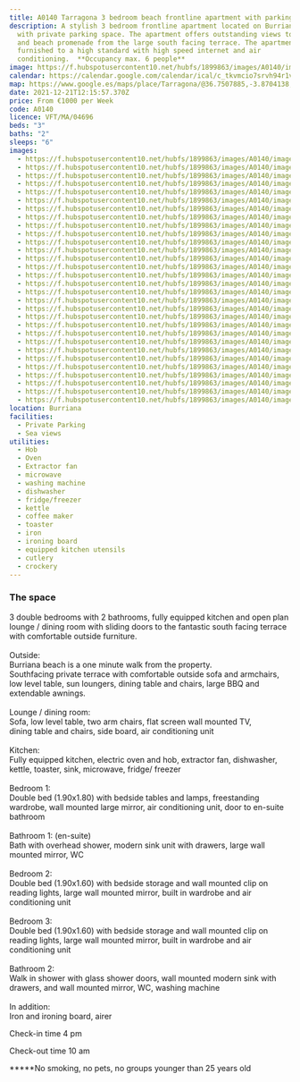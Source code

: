 ```yaml
---
title: A0140 Tarragona 3 bedroom beach frontline apartment with parking
description: A stylish 3 bedroom frontline apartment located on Burriana Beach
  with private parking space. The apartment offers outstanding views to the sea
  and beach promenade from the large south facing terrace. The apartment is well
  furnished to a high standard with high speed internet and air
  conditioning.  **Occupancy max. 6 people**
image: https://f.hubspotusercontent10.net/hubfs/1899863/images/A0140/image-01.jpg
calendar: https://calendar.google.com/calendar/ical/c_tkvmcio7srvh94r1v8jaio7h04%40group.calendar.google.com/public/basic.ics
map: https://www.google.es/maps/place/Tarragona/@36.7507885,-3.8704138,17z/data=!3m1!4b1!4m5!3m4!1s0xd722501cdf27cc1:0x53bdc6391368bdfc!8m2!3d36.7506585!4d-3.8681241
date: 2021-12-21T12:15:57.370Z
price: From €1000 per Week
code: A0140
licence: VFT/MA/04696
beds: "3"
baths: "2"
sleeps: "6"
images:
  - https://f.hubspotusercontent10.net/hubfs/1899863/images/A0140/image-1.jpg
  - https://f.hubspotusercontent10.net/hubfs/1899863/images/A0140/image-2.jpg
  - https://f.hubspotusercontent10.net/hubfs/1899863/images/A0140/image-3.jpg
  - https://f.hubspotusercontent10.net/hubfs/1899863/images/A0140/image-4.jpg
  - https://f.hubspotusercontent10.net/hubfs/1899863/images/A0140/image-5.jpg
  - https://f.hubspotusercontent10.net/hubfs/1899863/images/A0140/image-6.jpg
  - https://f.hubspotusercontent10.net/hubfs/1899863/images/A0140/image-7.jpg
  - https://f.hubspotusercontent10.net/hubfs/1899863/images/A0140/image-8.jpg
  - https://f.hubspotusercontent10.net/hubfs/1899863/images/A0140/image-9.jpg
  - https://f.hubspotusercontent10.net/hubfs/1899863/images/A0140/image-10.jpg
  - https://f.hubspotusercontent10.net/hubfs/1899863/images/A0140/image-11.jpg
  - https://f.hubspotusercontent10.net/hubfs/1899863/images/A0140/image-12.jpg
  - https://f.hubspotusercontent10.net/hubfs/1899863/images/A0140/image-13.jpg
  - https://f.hubspotusercontent10.net/hubfs/1899863/images/A0140/image-14.jpg
  - https://f.hubspotusercontent10.net/hubfs/1899863/images/A0140/image-15.jpg
  - https://f.hubspotusercontent10.net/hubfs/1899863/images/A0140/image-16.jpg
  - https://f.hubspotusercontent10.net/hubfs/1899863/images/A0140/image-17.jpg
  - https://f.hubspotusercontent10.net/hubfs/1899863/images/A0140/image-18.jpg
  - https://f.hubspotusercontent10.net/hubfs/1899863/images/A0140/image-19.jpg
  - https://f.hubspotusercontent10.net/hubfs/1899863/images/A0140/image-20.jpg
  - https://f.hubspotusercontent10.net/hubfs/1899863/images/A0140/image-21.jpg
  - https://f.hubspotusercontent10.net/hubfs/1899863/images/A0140/image-22.jpg
  - https://f.hubspotusercontent10.net/hubfs/1899863/images/A0140/image-23.jpg
  - https://f.hubspotusercontent10.net/hubfs/1899863/images/A0140/image-24.jpg
  - https://f.hubspotusercontent10.net/hubfs/1899863/images/A0140/image-25.jpg
  - https://f.hubspotusercontent10.net/hubfs/1899863/images/A0140/image-26.jpg
  - https://f.hubspotusercontent10.net/hubfs/1899863/images/A0140/image-27.jpg
  - https://f.hubspotusercontent10.net/hubfs/1899863/images/A0140/image-28.jpg
  - https://f.hubspotusercontent10.net/hubfs/1899863/images/A0140/image-29.jpg
  - https://f.hubspotusercontent10.net/hubfs/1899863/images/A0140/image-30.jpg
location: Burriana
facilities:
  - Private Parking
  - Sea views
utilities:
  - Hob
  - Oven
  - Extractor fan
  - microwave
  - washing machine
  - dishwasher
  - fridge/freezer
  - kettle
  - coffee maker
  - toaster
  - iron
  - ironing board
  - equipped kitchen utensils
  - cutlery
  - crockery
---
```

### The space

3 double bedrooms with 2 bathrooms, fully equipped kitchen and open plan lounge / dining room with sliding doors to the fantastic south facing terrace with comfortable outside furniture.\
\
Outside:\
Burriana beach is a one minute walk from the property.\
Southfacing private terrace with comfortable outside sofa and armchairs, low level table, sun loungers, dining table and chairs, large BBQ and extendable awnings.\
\
Lounge / dining room:\
Sofa, low level table, two arm chairs, flat screen wall mounted TV,\
dining table and chairs, side board, air conditioning unit\
\
Kitchen:\
Fully equipped kitchen, electric oven and hob, extractor fan, dishwasher, kettle, toaster, sink, microwave, fridge/ freezer\
\
Bedroom 1:\
Double bed (1.90x1.80) with bedside tables and lamps, freestanding wardrobe, wall mounted large mirror, air conditioning unit, door to en-suite bathroom\
\
Bathroom 1: (en-suite)\
Bath with overhead shower, modern sink unit with drawers, large wall mounted mirror, WC\
\
Bedroom 2:\
Double bed (1.90x1.60) with bedside storage and wall mounted clip on reading lights, large wall mounted mirror, built in wardrobe and air conditioning unit\
\
Bedroom 3:\
Double bed (1.90x1.60) with bedside storage and wall mounted clip on reading lights, large wall mounted mirror, built in wardrobe and air conditioning unit\
\
Bathroom 2:\
Walk in shower with glass shower doors, wall mounted modern sink with drawers, and wall mounted mirror, WC, washing machine\
\
In addition:\
Iron and ironing board, airer

Check-in time 4 pm

Check-out time 10 am

**\***No smoking, no pets, no groups younger than 25 years old